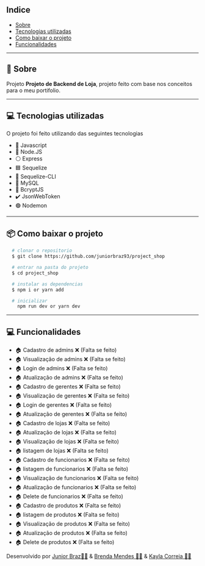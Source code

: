 ## Indice

- [Sobre](#-sobre)
- [Tecnologias utilizadas](#-tecnologias-utilizadas)
- [Como baixar o projeto](#-como-baixar-o-projeto)
- [Funcionalidades](#-Funcionalidades)

---

## 🤔 Sobre

Projeto **Projeto de Backend de Loja**, projeto feito com base nos conceitos para o meu portifolio.

---

## 💻 Tecnologias utilizadas

O projeto foi feito utilizando das seguintes tecnologias

- 💛 Javascript
- 💚 Node.JS
- ⚪ Express
- 🟦 Sequelize
- 🩵 Sequelize-CLI
- 🧡 MySQL
- 💱 BcryptJS
- ✔️ JsonWebToken
- 🟢 Nodemon

---

## 📦 Como baixar o projeto

```bash
  # clonar o repositorio
  $ git clone https://github.com/juniorbraz93/project_shop

  # entrar na pasta do projeto
  $ cd project_shop

  # instalar as dependencias
  $ npm i or yarn add

  # inicializar
    npm run dev or yarn dev

```

---

## 💻 Funcionalidades

<!-- ✅ (Finalizado) -->
<!-- ❌ (Falta se feito) -->
<!-- 🚧 (Em construção) -->

- 🏠 Cadastro de admins ❌ (Falta se feito)
- 🏠 Visualização de admins ❌ (Falta se feito)
- 🏠 Login de admins ❌ (Falta se feito)
- 🏠 Atualização de admins ❌ (Falta se feito)
- 🏠 Cadastro de gerentes ❌ (Falta se feito)
- 🏠 Visualização de gerentes ❌ (Falta se feito)
- 🏠 Login de gerentes ❌ (Falta se feito)
- 🏠 Atualização de gerentes ❌ (Falta se feito)
- 🏠 Cadastro de lojas ❌ (Falta se feito)
- 🏠 Atualização de lojas ❌ (Falta se feito)
- 🏠 Visualização de lojas ❌ (Falta se feito)
- 🏠 listagem de lojas ❌ (Falta se feito)
- 🏠 Cadastro de funcionarios ❌ (Falta se feito)
- 🏠 listagem de funcionarios ❌ (Falta se feito)
- 🏠 Visualização de funcionarios ❌ (Falta se feito)
- 🏠 Atualização de funcionarios ❌ (Falta se feito)
- 🏠 Delete de funcionarios ❌ (Falta se feito)
- 🏠 Cadastro de produtos ❌ (Falta se feito)
- 🏠 listagem de produtos ❌ (Falta se feito)
- 🏠 Visualização de produtos ❌ (Falta se feito)
- 🏠 Atualização de produtos ❌ (Falta se feito)
- 🏠 Delete de produtos ❌ (Falta se feito)

Desenvolvido por [Junior Braz🧑‍💻](https://github.com/juniorbraz93) & [Brenda Mendes 👩‍💻](https://github.com/brxndas) & [Kayla Correia 👩‍💻](https://github.com/Kayzdxx)
